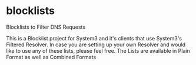 # blocklists
Blocklists to Filter DNS Requests

This is a Blocklist project for System3 and it's clients that use System3's Filtered Resolver. In case you are setting up your own Resolver and would like to use any of these lists, please feel free. The Lists are available in Plain Format as well as Combined Formats
